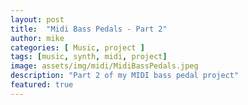 ```yaml
---
layout: post
title:  "Midi Bass Pedals - Part 2"
author: mike
categories: [ Music, project ]
tags: [music, synth, midi, project]
image: assets/img/midi/MidiBassPedals.jpeg
description: "Part 2 of my MIDI bass pedal project"
featured: true
---
```


